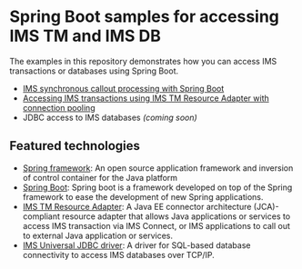 # Spring Boot samples for accessing IMS TM and IMS DB 

The examples in this repository demonstrates how you can access IMS transactions or databases using Spring Boot. 

* [IMS synchronous callout processing with Spring Boot](https://github.com/imsdev/ims-java-springboot/tree/master/ims-springboot-callout)
* [Accessing IMS transactions using IMS TM Resource Adapter with connection pooling](https://github.com/imsdev/ims-java-springboot/tree/master/ims-springboot-tm)
* JDBC access to IMS databases <i>(coming soon)</i>

## Featured technologies

* [Spring framework](https://spring.io/): An open source application framework and inversion of control container for the Java platform 
* [Spring Boot](http://projects.spring.io/spring-boot/)</a>: Spring boot is a framework developed on top of the Spring framework to ease the development of new Spring applications. 
* [IMS TM Resource Adapter](https://www.ibm.com/support/knowledgecenter/SSEPH2_14.1.0/com.ibm.ims14.doc.tmra/topics/tmresoverview.htm): A Java EE connector architecture (JCA)-compliant resource adapter that allows Java applications or services to access IMS transaction via IMS Connect, or IMS applications to call out to external Java application or services.
* [IMS Universal JDBC driver](https://www.ibm.com/support/knowledgecenter/SSEPH2_14.1.0/com.ibm.ims14.doc.apg/ims_odbjdbcintro.htm): A driver for SQL-based database connectivity to access IMS databases over TCP/IP.